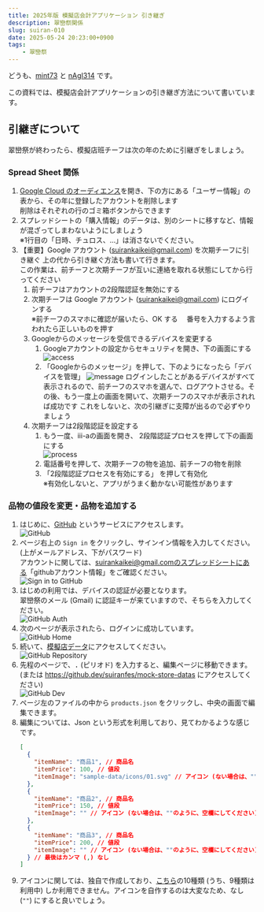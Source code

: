 ```yaml
---
title: 2025年版 模擬店会計アプリケーション 引き継ぎ
description: 翠巒祭関係
slug: suiran-010
date: 2025-05-24 20:23:00+0900
tags:
    - 翠巒祭
---
```


どうも、[mint73](https://github.com/mint73) と [nAgI314](https://github.com/nAgI314) です。

この資料では、模擬店会計アプリケーションの引き継ぎ方法について書いています。

## 引継ぎについて

翠巒祭が終わったら、模擬店班チーフは次の年のために引継ぎをしましょう。

### Spread Sheet 関係

1. [Google Cloud のオーディエンス](https://console.cloud.google.com/auth/audience?inv=1&invt=Abx3Qw&project=gssheettest-448509)を開き、下の方にある「ユーザー情報」の表から、その年に登録したアカウントを削除します  
   削除はそれぞれの行のゴミ箱ボタンからできます
1. スプレッドシートの「購入情報」のデータは、別のシートに移すなど、情報が混ざってしまわないようにしましょう  
   ※1行目の「日時、チュロス、...」は消さないでください。
1. 【重要】Google アカウント (suirankaikei@gmail.com) を次期チーフに引き継ぐ
   上の代から引き継ぐ方法も書いて行きます。  
   この作業は、前チーフと次期チーフが互いに連絡を取れる状態にしてから行ってください
   1. 前チーフはアカウントの2段階認証を無効にする
   1. 次期チーフは Google アカウント (suirankaikei@gmail.com) にログインする  
      ※前チーフのスマホに確認が届いたら、OK する
    　番号を入力するよう言われたら正しいものを押す
   1. Googleからのメッセージを受信できるデバイスを変更する
      1. Googleアカウントの設定からセキュリティを開き、下の画面にする
   ![access](s01-access.png) 
      1. 「Googleからのメッセージ」を押して、下のようになったら「デバイスを管理」
   ![message](s02-message.png)
   ログインしたことがあるデバイスがすべて表示されるので、前チーフのスマホを選んで、ログアウトさせる。その後、もう一度上の画面を開いて、次期チーフのスマホが表示されれば成功です
   これをしないと、次の引継ぎに支障が出るので必ずやりましょう
   1. 次期チーフは2段階認証を設定する
      1. もう一度、ⅲ-aの画面を開き、 2段階認証プロセスを押して下の画面にする  
      ![process](s03-process.png)
      1. 電話番号を押して、次期チーフの物を追加、前チーフの物を削除
      1. 「2段階認証プロセスを有効にする」 を押して有効化  
      ※有効化しないと、アプリがうまく動かない可能性があります 

### 品物の値段を変更・品物を追加する

1. はじめに、[GitHub](https://github.com) というサービスにアクセスします。  
   ![GitHub](01-github.png)
1. ページ右上の `Sign in` をクリックし、サインイン情報を入力してください。(上がメールアドレス、下がパスワード)  
   アカウントに関しては、suirankaikei@gmail.comのスプレッドシートにある「githubアカウント情報」をご確認ください。  
   ![Sign in to GitHub](02-github-login.png)
1. はじめの利用では、デバイスの認証が必要となります。  
   翠巒祭のメール (Gmail) に認証キーが来ていますので、そちらを入力してください。  
   ![GitHub Auth](03-github-auth.png)
1. 次のページが表示されたら、ログインに成功しています。  
   ![GitHub Home](04-github-home.png)
1. 続いて、[模擬店データ](https://github.com/suiranfes/mock-store-datas)にアクセスしてください。  
   ![GitHub Repository](05-github-repo.png)
1. 先程のページで、<kbd>.</kbd> (ピリオド) を入力すると、編集ページに移動できます。  
   (または <https://github.dev/suiranfes/mock-store-datas> にアクセスしてください)  
   ![GitHub Dev](06-github-dev.png)
1. ページ左のファイルの中から `products.json` をクリックし、中央の画面で編集できます。
1. 編集については、Json という形式を利用しており、見てわかるような感じです。
   ```json
   [
     {
       "itemName": "商品1", // 商品名
       "itemPrice": 100, // 値段
       "itemImage": "sample-data/icons/01.svg" // アイコン (ない場合は、""のように、空欄にしてください)
     },
     {
       "itemName": "商品2", // 商品名
       "itemPrice": 150, // 値段
       "itemImage": "" // アイコン (ない場合は、""のように、空欄にしてください)
     },
     {
       "itemName": "商品3", // 商品名
       "itemPrice": 200, // 値段
       "itemImage": "" // アイコン (ない場合は、""のように、空欄にしてください)
     } // 最後はカンマ (,) なし
   ]
   
   ```
1. アイコンに関しては、独自で作成しており、[こちら](https://github.com/suiranfes/shop.suiranfes.blue/tree/3c6026aebe3bb4f2f3a6a6c86e6acb5c77821b77/suiran/wwwroot/sample-data/icons)の10種類 (うち、9種類は利用中) しか利用できません。アイコンを自作するのは大変なため、なし (`""`) にすると良いでしょう。
